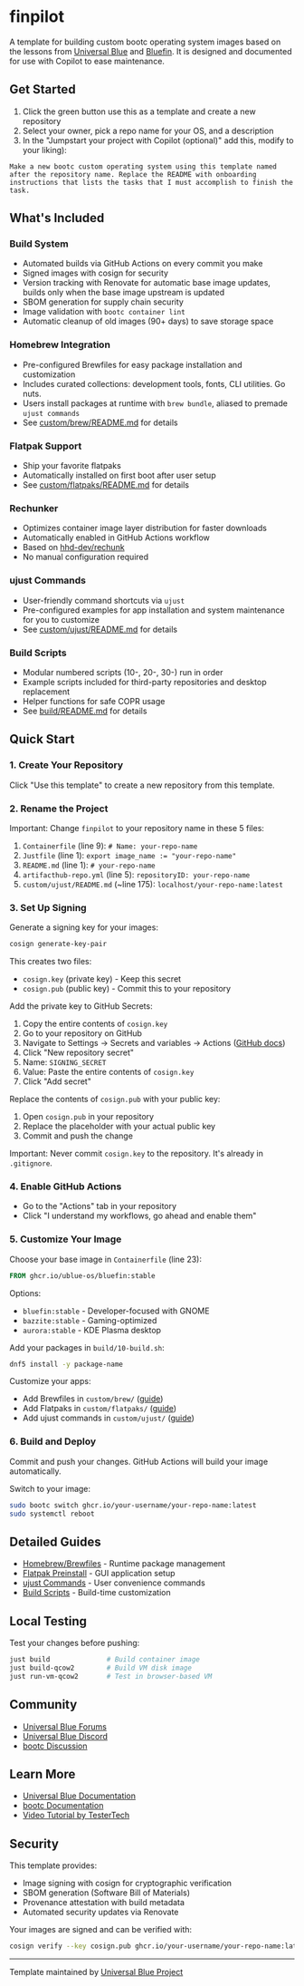 # finpilot

A template for building custom bootc operating system images based on the lessons from [Universal Blue](https://universal-blue.org/) and [Bluefin](https://projectbluefin.io). It is designed and documented for use with Copilot to ease maintenance.

## Get Started

1. Click the green button use this as a template and create a new repository
2. Select your owner, pick a repo name for your OS, and a description
3. In the "Jumpstart your project with Copilot (optional)" add this, modify to your liking):

```
Make a new bootc custom operating system using this template named after the repository name. Replace the README with onboarding instructions that lists the tasks that I must accomplish to finish the task.
```

## What's Included

### Build System
- Automated builds via GitHub Actions on every commit you make
- Signed images with cosign for security
- Version tracking with Renovate for automatic base image updates, builds only when the base image upstream is updated
- SBOM generation for supply chain security
- Image validation with `bootc container lint`
- Automatic cleanup of old images (90+ days) to save storage space

### Homebrew Integration
- Pre-configured Brewfiles for easy package installation and customization
- Includes curated collections: development tools, fonts, CLI utilities. Go nuts.
- Users install packages at runtime with `brew bundle`, aliased to premade `ujust commands`
- See [custom/brew/README.md](custom/brew/README.md) for details

### Flatpak Support
- Ship your favorite flatpaks
- Automatically installed on first boot after user setup
- See [custom/flatpaks/README.md](custom/flatpaks/README.md) for details

### Rechunker
- Optimizes container image layer distribution for faster downloads
- Automatically enabled in GitHub Actions workflow
- Based on [hhd-dev/rechunk](https://github.com/hhd-dev/rechunk)
- No manual configuration required

### ujust Commands
- User-friendly command shortcuts via `ujust`
- Pre-configured examples for app installation and system maintenance for you to customize
- See [custom/ujust/README.md](custom/ujust/README.md) for details

### Build Scripts
- Modular numbered scripts (10-, 20-, 30-) run in order
- Example scripts included for third-party repositories and desktop replacement
- Helper functions for safe COPR usage
- See [build/README.md](build/README.md) for details

## Quick Start

### 1. Create Your Repository

Click "Use this template" to create a new repository from this template.

### 2. Rename the Project

Important: Change `finpilot` to your repository name in these 5 files:

1. `Containerfile` (line 9): `# Name: your-repo-name`
2. `Justfile` (line 1): `export image_name := "your-repo-name"`
3. `README.md` (line 1): `# your-repo-name`
4. `artifacthub-repo.yml` (line 5): `repositoryID: your-repo-name`
5. `custom/ujust/README.md` (~line 175): `localhost/your-repo-name:latest`

### 3. Set Up Signing

Generate a signing key for your images:

```bash
cosign generate-key-pair
```

This creates two files:
- `cosign.key` (private key) - Keep this secret
- `cosign.pub` (public key) - Commit this to your repository

Add the private key to GitHub Secrets:
1. Copy the entire contents of `cosign.key`
2. Go to your repository on GitHub
3. Navigate to Settings → Secrets and variables → Actions ([GitHub docs](https://docs.github.com/en/actions/security-guides/encrypted-secrets#creating-encrypted-secrets-for-a-repository))
4. Click "New repository secret"
5. Name: `SIGNING_SECRET`
6. Value: Paste the entire contents of `cosign.key`
7. Click "Add secret"

Replace the contents of `cosign.pub` with your public key:
1. Open `cosign.pub` in your repository
2. Replace the placeholder with your actual public key
3. Commit and push the change

Important: Never commit `cosign.key` to the repository. It's already in `.gitignore`.

### 4. Enable GitHub Actions

- Go to the "Actions" tab in your repository
- Click "I understand my workflows, go ahead and enable them"

### 5. Customize Your Image

Choose your base image in `Containerfile` (line 23):
```dockerfile
FROM ghcr.io/ublue-os/bluefin:stable
```

Options:
- `bluefin:stable` - Developer-focused with GNOME
- `bazzite:stable` - Gaming-optimized 
- `aurora:stable` - KDE Plasma desktop

Add your packages in `build/10-build.sh`:
```bash
dnf5 install -y package-name
```

Customize your apps:
- Add Brewfiles in `custom/brew/` ([guide](custom/brew/README.md))
- Add Flatpaks in `custom/flatpaks/` ([guide](custom/flatpaks/README.md))
- Add ujust commands in `custom/ujust/` ([guide](custom/ujust/README.md))

### 6. Build and Deploy

Commit and push your changes. GitHub Actions will build your image automatically.

Switch to your image:
```bash
sudo bootc switch ghcr.io/your-username/your-repo-name:latest
sudo systemctl reboot
```

## Detailed Guides

- [Homebrew/Brewfiles](custom/brew/README.md) - Runtime package management
- [Flatpak Preinstall](custom/flatpaks/README.md) - GUI application setup
- [ujust Commands](custom/ujust/README.md) - User convenience commands
- [Build Scripts](build/README.md) - Build-time customization

## Local Testing

Test your changes before pushing:

```bash
just build              # Build container image
just build-qcow2        # Build VM disk image
just run-vm-qcow2       # Test in browser-based VM
```

## Community

- [Universal Blue Forums](https://universal-blue.discourse.group/)
- [Universal Blue Discord](https://discord.gg/WEu6BdFEtp)
- [bootc Discussion](https://github.com/bootc-dev/bootc/discussions)

## Learn More

- [Universal Blue Documentation](https://universal-blue.org/)
- [bootc Documentation](https://containers.github.io/bootc/)
- [Video Tutorial by TesterTech](https://www.youtube.com/watch?v=IxBl11Zmq5wE)

## Security

This template provides:
- Image signing with cosign for cryptographic verification
- SBOM generation (Software Bill of Materials)
- Provenance attestation with build metadata
- Automated security updates via Renovate

Your images are signed and can be verified with:
```bash
cosign verify --key cosign.pub ghcr.io/your-username/your-repo-name:latest
```

---

Template maintained by [Universal Blue Project](https://universal-blue.org/)
